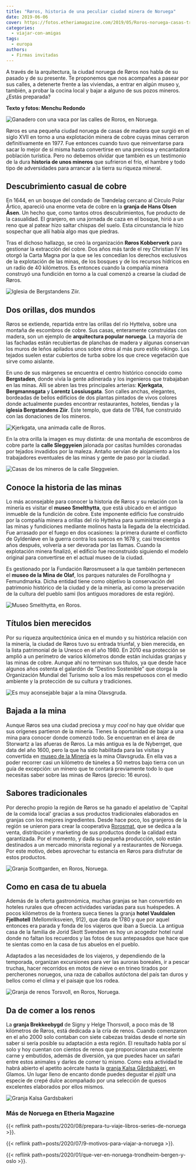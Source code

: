```yaml
---
title: "Røros, historia de una peculiar ciudad minera de Noruega"
date: 2019-06-06
cover: https://fotos.etheriamagazine.com/2019/05/Roros-noruega-casas-trabajadores-calle-sleggveien.jpg
categories: 
  - viajar-con-amigas
tags: 
  - europa
authors: 
  - Firmas invitadas
---
```


A través de la arquitectura, la ciudad noruega de Røros nos habla de su pasado y de su presente. Te proponemos que nos acompañes a pasear por sus calles, a detenerte frente a las viviendas, a entrar en algún museo y, también, a probar la cocina local y bajar a alguno de sus pozos mineros. ¿Estás preparada?

**Texto y fotos: Menchu Redondo** 

![Ganadero con una vaca por las calles de Roros, en Noruega.](https://fotos.etheriamagazine.com/2019/05/Roros-noruega.jpg "En Røros la vida transcurre tranquila.")

Røros es una pequeña ciudad noruega de casas de madera que surgió en el siglo XVII en 
torno a una explotación minera de cobre cuyas minas cerraron definitivamente en 1977. 
Fue entonces cuando tuvo que reinventarse para sacar lo mejor de sí misma hasta 
convertirse en una preciosa y encantadora población turística. Pero no debemos olvidar 
que también es un testimonio de la dura **historia de unos mineros** que sufrieron el 
frío, el hambre y todo tipo de adversidades para arrancar a la tierra su riqueza 
mineral. 

## Descubrimiento casual de cobre

En 1644, en un bosque del condado de Trøndelag cercano al Círculo Polar Ártico, apareció 
una enorme veta de cobre en la **granja de Hans Olsen Åsen**. Un hecho que, como tantos 
otros descubrimientos, fue producto de la casualidad. El granjero, en una jornada de 
caza en el bosque, hirió a un reno que al patear hizo saltar chispas del suelo. Esta 
circunstancia le hizo sospechar que allí había algo mas que piedras. 

Tras el dichoso hallazgo, se creó la organización **Røros Kobberverk** para gestionar la 
extracción del cobre. Dos años más tarde el rey Christian IV les otorgó la Carta Magna 
por la que se les concedían los derechos exclusivos de la explotación de las minas, de 
los bosques y de los recursos hídricos en un radio de 40 kilómetros. Es entonces cuando 
la compañía minera construyó una fundición en torno a la cual comenzó a crearse la 
ciudad de Røros. 

![Iglesia de Bergstandens Ziir.](https://fotos.etheriamagazine.com/2019/05/Roros-noruega-escombrera-minas-de-cobre-iglesia.jpg "Iglesia de Bergstandens Ziir.")

## Dos orillas, dos mundos

Røros se extiende, repartida entre las orillas del río Hyttelva, sobre una montaña de 
escombros de cobre. Sus casas, enteramente construidas con madera, son un ejemplo de 
**arquitectura popular noruega**. La mayoría de las fachadas están recubiertas de 
planchas de madera y algunas conservan los muros de leños apilados unos sobre otros al 
más puro estilo vikingo. Los tejados suelen estar cubiertos de turba sobre los que crece 
vegetación que sirve como aislante. 

En uno de sus márgenes se encuentra el centro histórico conocido como **Bergstaden**, 
donde vivía la gente adinerada y los ingenieros que trabajaban en las minas. Allí se 
abren las tres principales arterias: **Kjerkgata**, **Bergmannsgata** y **Lorentz 
Lossiusgata**. Son calles anchas, elegantes, bordeadas de bellos edificios de dos 
plantas pintados de vivos colores donde actualmente puedes encontrar restaurantes, 
hoteles, tiendas y la **iglesia Bergstandens Ziir**. Este templo, que data de 1784, fue 
construido con las donaciones de los mineros. 

![Kjerkgata, una animada calle de Roros.](https://fotos.etheriamagazine.com/2019/05/Roros-noruega-calle-kjerkgata.jpg "Calle Kjerkgata.")

En la otra orilla la imagen es muy distinta: de una montaña de escombros de cobre parte 
la **calle Sleggyeien** jalonada por casitas humildes coronadas por tejados invadidos 
por la maleza. Antaño servían de alojamiento a los trabajadores eventuales de las minas 
y gente de paso por la ciudad. 

![Casas de los mineros de la calle Sleggveien.](https://fotos.etheriamagazine.com/2019/05/Roros-noruega-casas-trabajadores-calle-sleggveien.jpg "Casas de los mineros de la calle Sleggveien.")

## Conoce la historia de las minas

Lo más aconsejable para conocer la historia de Røros y su relación con la minería es 
visitar el **museo Smelthytta**, que está ubicado en el antiguo inmueble de la fundición 
de cobre. Este imponente edificio fue construido por la compañía minera a orillas del 
río Hyttelva para suministrar energía a las minas y fundiciones mediante molinos hasta 
la llegada de la electricidad. Fue arrasado por el fuego en dos ocasiones: la primera 
durante el conflicto de Gyldenløve en la guerra contra los suecos en 1678 y, casi 
trescientos años después, volvería a ser devorada por las llamas. Cuando la explotación 
minera finalizó, el edificio fue reconstruido siguiendo el modelo original para 
convertirse en el actual museo de la ciudad. 

Es gestionado por la Fundación Rørosmuseet a la que también pertenecen el **museo de la 
Mina de Olaf**, los parques naturales de Forollhogna y Femundmarka. Dicha entidad tiene 
como objetivo la conservación del patrimonio histórico de la ciudad y de la minería, así 
como la preservación de la cultura del pueblo sami (los antiguos moradores de esta 
región). 

![Museo Smelthytta, en Roros.](https://fotos.etheriamagazine.com/2019/05/roros-noruega-museo-smelthytta.jpg "Museo Smelthytta.")

## Títulos bien merecidos

Por su riqueza arquitectónica única en el mundo y su histórica relación con la minería, 
la ciudad de Røros tuvo su entrada triunfal, y bien merecida, en la lista patrimonial de 
la Unesco en el año 1980. En 2010 esa protección se amplió a un perímetro de varios 
kilómetros donde están incluidas granjas y las minas de cobre. Aunque ahí no terminan 
sus títulos, ya que desde hace algunos años ostenta el galardón de “Destino Sostenible” 
que otorga la Organización Mundial del Turismo solo a los más respetuosos con el medio 
ambiente y la protección de su cultura y tradiciones. 

![Es muy aconsejable bajar a la mina Olavsgruda.](https://fotos.etheriamagazine.com/2019/05/roros-noruega-minas-de-olav.jpg "Es muy aconsejable bajar a la mina Olavsgruda.")

## Bajada a la mina

Aunque Røros sea una ciudad preciosa y muy _cool_ no hay que olvidar que sus orígenes 
partieron de la minería. Tienes la oportunidad de bajar a una mina para conocer donde 
comenzó todo. Se encuentran en el área de Storwartz a las afueras de Røros. La más 
antigua es la de Nyberrget, que data del año 1600, pero la que ha sido habilitada para 
las visitas y convertida en [museo de la Minería](http://www.rorosmuseet.no) es la mina 
Olavsgruda. En ella vas a poder recorrer casi un kilómetro de túneles a 50 metros bajo 
tierra con un guía de excepción: un minero que te contará previamente todo lo que 
necesitas saber sobre las minas de Røros (precio: 16 euros). 

## Sabores tradicionales

Por derecho propio la región de Røros se ha ganado el apelativo de 'Capital de la comida 
local' gracias a sus productos tradicionales elaborados en granjas con los mejores 
ingredientes. Desde hace poco, los granjeros de la región se unieron para crear la 
cooperativa [Rorosmat](http://www.rorosmat.no), que se dedica a la venta, distribución y 
marketing de sus productos donde la calidad esta garantizada. Por el momento, y dada su 
pequeña producción, solo están destinados a un mercado minorista regional y a 
restaurantes de Noruega. Por este motivo, debes aprovechar tu estancia en Røros para 
disfrutar de estos productos. 

![Granja Scottgarden, en Roros, Noruega.](https://fotos.etheriamagazine.com/2019/05/roros-granja-scottgarden-vauldalen-fjellhotell-jorid-skott-svendsen.jpg "Granja Scottgarden.")

## Como en casa de tu abuela

Además de la oferta gastronómica, muchas granjas se han convertido en hoteles rurales 
que ofrecen actividades variadas para sus huéspedes. A pocos kilómetros de la frontera 
sueca tienes la granja **hotel Vauldalen Fjellhotell** (Mellomriksveien, 912), que data 
de 1780 y que por aquel entonces era parada y fonda de los viajeros que iban a Suecia. 
La antigua casa de la familia de Jorid Skott Svendsen es hoy un acogedor hotel rural 
donde no faltan los recuerdos y las fotos de sus antepasados que hace que te sientas 
como en la casa de tus abuelos en el pueblo. 

Adaptados a las necesidades de los viajeros, y dependiendo de la temporada, organizan 
excursiones para ver las auroras boreales, ir a pescar truchas, hacer recorridos en 
motos de nieve o en trineo tirados por percherones noruegos, una raza de caballos 
autóctona del país tan duros y bellos como el clima y el paisaje que los rodea. 

![Granja de renos Torsvoll, en Roros, Noruega.](https://fotos.etheriamagazine.com/2019/05/Roros-noruega-granja-renos-torsvoll.jpg "Granja de renos Torsvoll.")

## Da de comer a los renos

La **granja Brekkeebygd** de Signy y Helge Thorsvoll, a poco más de 18 kilómetros de 
Røros, está dedicada a la cría de renos. Cuando comenzaron en el año 2000 solo contaban 
con siete cabezas traídas desde el norte sin saber si sería posible su adaptación a esta 
región. El resultado habla por sí solo y hoy cuentan con cientos de renos que 
proporcionan una excelente carne y embutidos, además de diversión, ya que puedes hacer 
un safari entre estos animales y darles de comer tú mismo. Como esta actividad te habrá 
abierto el apetito acércate hasta la [granja Kalsa Gårdsbakeri](http://www.kalsa.no), en 
Glamos. Un lugar lleno de encanto donde puedes degustar el _pjalt_ una especie de crepé 
dulce acompañado por una selección de quesos excelentes elaborados por ellos mismos. 

![Granja Kalsa Gardsbakeri](https://fotos.etheriamagazine.com/2019/05/roros-noruega-granja-kalsa-gardsbakeri.jpg "Granja Kalsa Gardsbakeri.")

### Más de Noruega en Etheria Magazine

{{< reflink path=posts/2020/08/prepara-tu-viaje-libros-series-de-noruega >}}. 

{{< reflink path=posts/2020/07/9-motivos-para-viajar-a-noruega >}}. 

{{< reflink path=posts/2020/01/que-ver-en-noruega-trondheim-bergen-y-oslo >}}.
